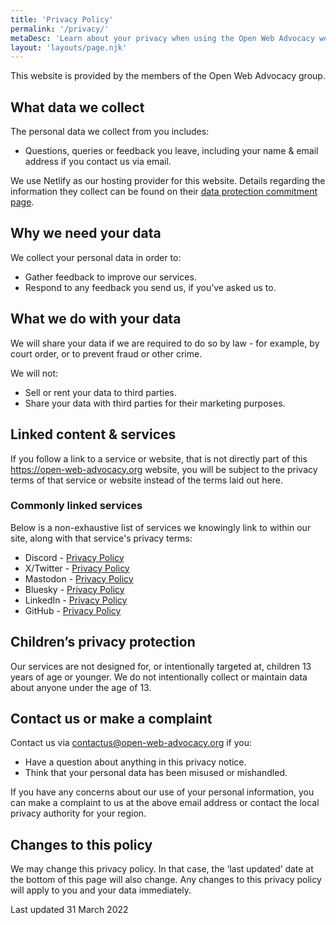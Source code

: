 ```yaml
---
title: 'Privacy Policy'
permalink: '/privacy/'
metaDesc: 'Learn about your privacy when using the Open Web Advocacy website.'
layout: 'layouts/page.njk'
---
```


This website is provided by the members of the Open Web Advocacy group.

## What data we collect

The personal data we collect from you includes:

- Questions, queries or feedback you leave, including your name & email address if you contact us via email.

We use Netlify as our hosting provider for this website. Details regarding the information they collect can be found on their [data protection commitment page](https://www.netlify.com/gdpr-ccpa).

## Why we need your data

We collect your personal data in order to:

- Gather feedback to improve our services.
- Respond to any feedback you send us, if you’ve asked us to.

## What we do with your data

We will share your data if we are required to do so by law - for example, by court order, or to prevent fraud or other crime.

We will not:

- Sell or rent your data to third parties.
- Share your data with third parties for their marketing purposes.

## Linked content & services

If you follow a link to a service or website, that is not directly part of this https://open-web-advocacy.org website, you will be subject to the privacy terms of that service
or website instead of the terms laid out here.

### Commonly linked services

Below is a non-exhaustive list of services we knowingly link to within our site, along with that service's privacy terms:

- Discord - [Privacy Policy](https://discord.com/privacy)
- X/Twitter - [Privacy Policy](https://twitter.com/en/privacy)
- Mastodon - [Privacy Policy](https://mastodon.social/privacy-policy)
- Bluesky - [Privacy Policy](https://bsky.social/about/support/privacy-policy)
- LinkedIn - [Privacy Policy](https://www.linkedin.com/legal/privacy-policy)
- GitHub - [Privacy Policy](https://docs.github.com/en/site-policy/privacy-policies/github-general-privacy-statement)

## Children’s privacy protection

Our services are not designed for, or intentionally targeted at, children 13 years of age or younger. We do not intentionally collect or maintain data about anyone under the age of 13.

## Contact us or make a complaint

Contact us via [contactus@open-web-advocacy.org](mailto:contactus@open-web-advocacy.org) if you:

- Have a question about anything in this privacy notice.
- Think that your personal data has been misused or mishandled.

If you have any concerns about our use of your personal information, you can make a complaint to us at the above email address or contact the local privacy authority for your region.

## Changes to this policy

We may change this privacy policy. In that case, the ‘last updated’ date at the bottom of this page will also change. Any changes to this privacy policy will apply to you and your data immediately.

Last updated 31 March 2022